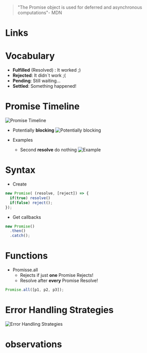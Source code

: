 > "The Promise object is used for deferred and asynchronous computations"- MDN

# Links

# Vocabulary

- **Fulfilled** (Resolved) : It worked ;)
- **Rejected**: It didn`t work ;(
- **Pending**: Still waiting...
- **Settled**: Something happened!

# Promise Timeline
![Promise Timeline](https://i.imgur.com/HkVpL6c.png)

- Potentially **blocking**
![Potentially blocking](https://i.imgur.com/bm49lSK.png)

- Examples
  - Second **resolve** do nothing
![Example](https://i.imgur.com/gVxxMfx.png)

# Syntax
- Create
```js
new Promise( (resolve, [reject]) => {
  if(true) resolve()
  if(false) reject();
});
```
- Get callbacks
```js
new Promise()
  .then()
  .catch();
```

# Functions
- Promisse.all
  - Rejects if just **one** Promise Rejects!
  - Resolve after **every** Promise Resolve!
```js
Promise.all([p1, p2, p3]);
```

# Error Handling Strategies
![Error Handling Strategies](https://i.imgur.com/9hXNkic.png)

# observations
